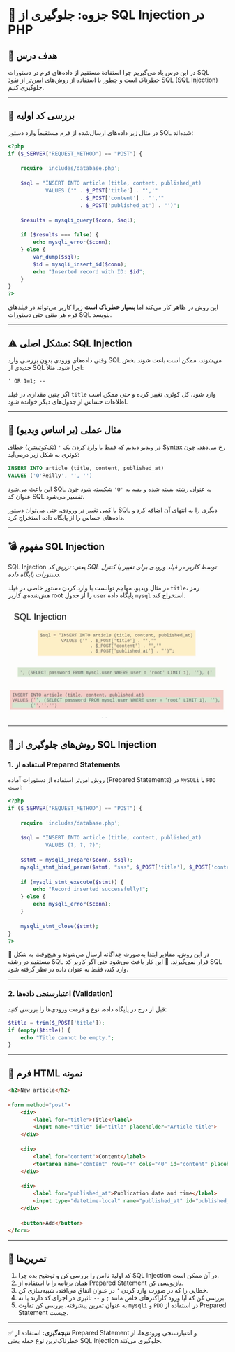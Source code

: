 # 📘 جزوه: جلوگیری از SQL Injection در PHP

## 🎯 هدف درس

در این درس یاد می‌گیریم چرا استفادهٔ مستقیم از داده‌های فرم در دستورات SQL خطرناک است و چطور با استفاده از روش‌های ایمن‌تر از نفوذ SQL (SQL Injection) جلوگیری کنیم.

---

## 🧩 بررسی کد اولیه

در مثال زیر داده‌های ارسال‌شده از فرم مستقیماً وارد دستور SQL شده‌اند:

```php
<?php
if ($_SERVER["REQUEST_METHOD"] == "POST") {

    require 'includes/database.php';

    $sql = "INSERT INTO article (title, content, published_at)
            VALUES ('" . $_POST['title'] . "','"
                       . $_POST['content'] . "','"
                       . $_POST['published_at'] . "')";

    $results = mysqli_query($conn, $sql);

    if ($results === false) {
        echo mysqli_error($conn);
    } else {
        var_dump($sql);
        $id = mysqli_insert_id($conn);
        echo "Inserted record with ID: $id";
    }
}
?>
```

این روش در ظاهر کار می‌کند اما **بسیار خطرناک است** زیرا کاربر می‌تواند در فیلدهای فرم هر متنی حتی دستورات SQL بنویسد.

---

## ⚠️ مشکل اصلی: SQL Injection

وقتی داده‌های ورودی بدون بررسی وارد SQL می‌شوند، ممکن است باعث شوند بخش جدیدی از SQL اجرا شود. مثلاً:

```text
' OR 1=1; --
```

اگر چنین مقداری در فیلد `title` وارد شود، کل کوئری تغییر کرده و حتی ممکن است اطلاعات حساس از جدول‌های دیگر خوانده شود.

---

## 🧠 مثال عملی (بر اساس ویدیو)

در ویدیو دیدیم که فقط با وارد کردن یک `'` (تک‌کوتیشن) خطای Syntax رخ می‌دهد، چون کوئری به شکل زیر درمی‌آید:

```sql
INSERT INTO article (title, content, published_at)
VALUES ('O'Reilly', '', '')
```

این باعث می‌شود SQL شکسته شود چون `'O'` به عنوان رشته بسته شده و بقیه به عنوان کد SQL تفسیر می‌شود.

با کمی تغییر در ورودی، حتی می‌توان دستور SQL دیگری را به انتهای آن اضافه کرد و داده‌های حساس را از پایگاه داده استخراج کرد.

---

## 💣 مفهوم SQL Injection

SQL Injection یعنی: *تزریق کد SQL توسط کاربر در فیلد ورودی برای تغییر یا کنترل دستورات پایگاه داده.*

در مثال ویدیو، مهاجم توانست با وارد کردن دستور خاصی در فیلد `title`، رمز هش‌شده‌ی کاربر root را از جدول `user` پایگاه داده `mysql` استخراج کند.

![alt text](image.png)

---

## 🔐 روش‌های جلوگیری از SQL Injection

### 1. استفاده از **Prepared Statements**

روش امن‌تر استفاده از دستورات آماده (Prepared Statements) در `MySQLi` یا `PDO` است:

```php
<?php
if ($_SERVER["REQUEST_METHOD"] == "POST") {

    require 'includes/database.php';

    $sql = "INSERT INTO article (title, content, published_at)
            VALUES (?, ?, ?)";

    $stmt = mysqli_prepare($conn, $sql);
    mysqli_stmt_bind_param($stmt, "sss", $_POST['title'], $_POST['content'], $_POST['published_at']);

    if (mysqli_stmt_execute($stmt)) {
        echo "Record inserted successfully!";
    } else {
        echo mysqli_error($conn);
    }

    mysqli_stmt_close($stmt);
}
?>
```

🔹 در این روش، مقادیر ابتدا به‌صورت جداگانه ارسال می‌شوند و هیچ‌وقت به شکل مستقیم در رشته SQL قرار نمی‌گیرند.
🔹 این کار باعث می‌شود حتی اگر کاربر کد SQL وارد کند، فقط به عنوان داده در نظر گرفته شود.

---

### 2. اعتبارسنجی داده‌ها (Validation)

قبل از درج در پایگاه داده، نوع و فرمت ورودی‌ها را بررسی کنید:

```php
$title = trim($_POST['title']);
if (empty($title)) {
    echo "Title cannot be empty.";
}
```

---

## 🧾 فرم HTML نمونه

```html
<h2>New article</h2>

<form method="post">
    <div>
        <label for="title">Title</label>
        <input name="title" id="title" placeholder="Article title">
    </div>

    <div>
        <label for="content">Content</label>
        <textarea name="content" rows="4" cols="40" id="content" placeholder="Article content"></textarea>
    </div>

    <div>
        <label for="published_at">Publication date and time</label>
        <input type="datetime-local" name="published_at" id="published_at">
    </div>

    <button>Add</button>
</form>
```

---

## 🧮 تمرین‌ها

1. کد اولیهٔ ناامن را بررسی کن و توضیح بده چرا SQL Injection در آن ممکن است.
2. همان برنامه را با استفاده از Prepared Statement بازنویسی کن.
3. خطایی را که در صورت وارد کردن `'` در عنوان اتفاق می‌افتد، شبیه‌سازی کن.
4. بررسی کن که آیا ورود کاراکترهای خاص مانند `;` و `--` تاثیری در اجرای کد دارند یا نه.
5. به عنوان تمرین پیشرفته، بررسی کن تفاوت `mysqli` و `PDO` در استفاده از Prepared Statement چیست.

---

✅ **نتیجه‌گیری:**
استفاده از Prepared Statement و اعتبارسنجی ورودی‌ها، از خطرناک‌ترین نوع حمله یعنی SQL Injection جلوگیری می‌کند.
